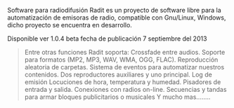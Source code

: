 Software para radiodifusión
Radit es un proyecto de software libre para la automatización de emisoras de radio, compatible con Gnu/Linux, Windows, dicho proyecto se encuentra en desarrollo.

Disponible ver 1.0.4 beta   fecha de publicación 7 septiembre del 2013



> Entre otras funciones Radit soporta:
Crossfade entre audios.
Soporte para formatos (MP2, MP3, WAV, WMA, OGG, FLAC).
Reproducción aleatoria de carpetas.
Sistema de eventos para automatizar nuestros contenidos.
Dos reproductores auxiliares y uno principal.
Log de emisión
Locuciones de hora, temperatura y humedad.
Pisadores de entrada y salida.
Conexiones con radios on-line.
Secuencias y tandas para armar bloques publicitarios o musicales
Y mucho mas........